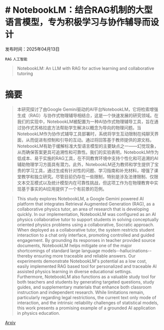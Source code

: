 # # NotebookLM：结合RAG机制的大型语言模型，专为积极学习与协作辅导而设计

发布时间：2025年04月13日

`RAG` `人工智能`

> NotebookLM: An LLM with RAG for active learning and collaborative tutoring

# 摘要

> 本研究探讨了由Google Gemini驱动的AI平台NotebookLM，它将检索增强生成（RAG）与协作式物理辅导相结合，这是一个快速发展的研究领域。在我们的实现中，NotebookLM被配置为一种AI协作式物理辅导工具，旨在通过协作式苏格拉底方法帮助学生解决以概念为导向的物理问题。当NotebookLM作为协作式辅导工具部署时，系统将学生互动限制在纯聊天界面，从而促进有控制和引导的互动。通过将回答基于教师提供的源文档，NotebookLM有助于缓解标准大型语言模型的主要缺点之一——幻觉现象，从而确保答案更具可追溯性和可靠性。我们的实验表明，NotebookLM作为低成本、易于实施的RAG工具，在不同教育环境中支持个性化和可追溯的AI辅助物理学习方面具有潜力。此外，NotebookLM还为教师和学生提供了宝贵的学习工具，通过生成有针对性的问题、学习指南和补充材料，增强了课堂教学和独立研究。尽管目前仍存在一些限制，特别是涉及法律限制、仅限文本交互模式以及统计模型内在可靠性挑战，但这项工作为在物理教育中实现基于事实的AI应用提供了一个有前景的范例。

> This study explores NotebookLM, a Google Gemini powered AI platform that integrates Retrieval Augmented Generation (RAG), as a collaborative physics tutor, an area of research that is developing quickly. In our implementation, NotebookLM was configured as an AI physics collaborative tutor to support students in solving conceptually oriented physics problems using a collaborative, Socratic approach. When deployed as a collaborative tutor, the system restricts student interaction to a chat only interface, promoting controlled and guided engagement. By grounding its responses in teacher provided source documents, NotebookLM helps mitigate one of the major shortcomings of standard large language models--hallucinations--thereby ensuring more traceable and reliable answers. Our experiments demonstrate NotebookLM's potential as a low cost, easily implemented RAG based tool for personalized and traceable AI assisted physics learning in diverse educational settings. Furthermore, NotebookLM also functions as a valuable study tool for both teachers and students by generating targeted questions, study guides, and supplementary materials that enhance both classroom instruction and independent research. While limitations remain, particularly regarding legal restrictions, the current text only mode of interaction, and the intrinsic reliability challenges of statistical models, this work presents a promising example of a grounded AI application in physics education.

[Arxiv](https://arxiv.org/abs/2504.09720)